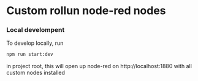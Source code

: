 # Custom rollun node-red nodes

### Local develompent

To develop locally, run 
```sh
npm run start:dev
```
in project root, this will open up node-red on http://localhost:1880
with all custom nodes installed
